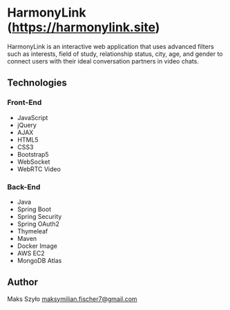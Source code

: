 # HarmonyLink (https://harmonylink.site)

HarmonyLink is an interactive web application that uses advanced filters such as interests, field of study, relationship status, city, age, and gender to connect users with their ideal conversation partners in video chats.

## Technologies

### Front-End
- JavaScript
- jQuery
- AJAX
- HTML5
- CSS3
- Bootstrap5
- WebSocket
- WebRTC Video

### Back-End
- Java
- Spring Boot
- Spring Security
- Spring OAuth2
- Thymeleaf
- Maven
- Docker Image
- AWS EC2
- MongoDB Atlas

## Author

Maks Szyło maksymilian.fischer7@gmail.com
